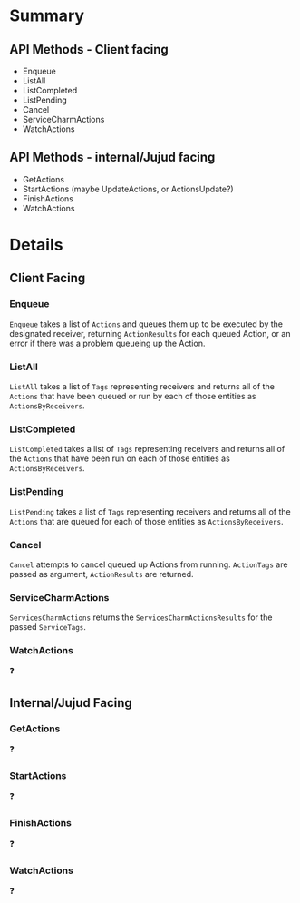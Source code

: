 # Summary

## API Methods - Client facing

- Enqueue
- ListAll
- ListCompleted
- ListPending
- Cancel
- ServiceCharmActions
- WatchActions

## API Methods - internal/Jujud facing

- GetActions
- StartActions (maybe UpdateActions, or ActionsUpdate?)
- FinishActions
- WatchActions

# Details

## Client Facing

### Enqueue

`Enqueue` takes a list of `Actions` and queues them up to be executed by the designated receiver, returning `ActionResults` for each queued Action, or an error if there was a problem queueing up the Action. 

### ListAll

`ListAll` takes a list of `Tags` representing receivers and returns all of the `Actions` that have been 
queued or run by each of those entities as `ActionsByReceivers`.

### ListCompleted

`ListCompleted` takes a list of `Tags` representing receivers and returns all of the `Actions` that have been run on each of those entities as `ActionsByReceivers`.

### ListPending

`ListPending` takes a list of `Tags` representing receivers and returns all of the `Actions` that are queued for each of those entities as `ActionsByReceivers`.

### Cancel

`Cancel` attempts to cancel queued up Actions from running. `ActionTags` are passed as argument, `ActionResults` are returned.

### ServiceCharmActions

`ServicesCharmActions` returns the `ServicesCharmActionsResults` for the passed `ServiceTags`. 

### WatchActions

:question:

## Internal/Jujud Facing

### GetActions

:question:

### StartActions

:question:

### FinishActions

:question:

### WatchActions

:question:

